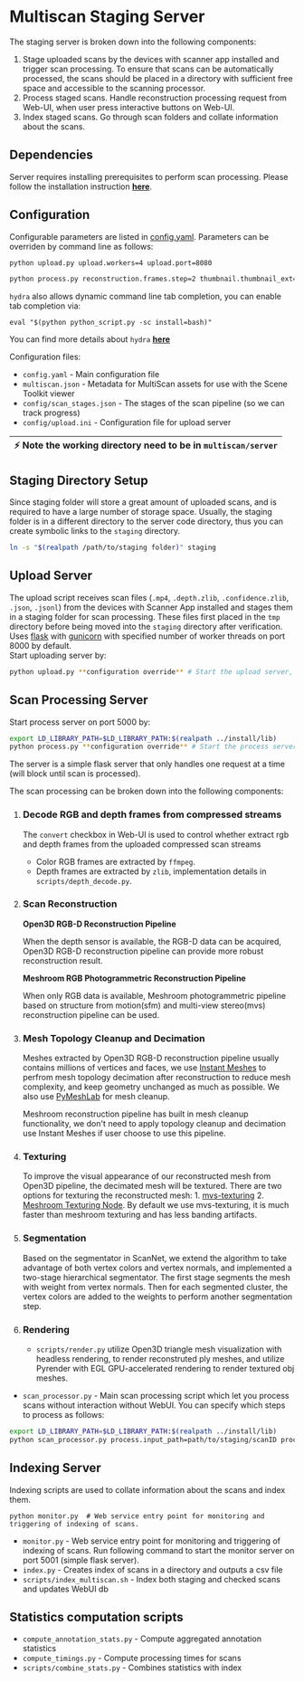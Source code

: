 # Multiscan Staging Server

The staging server is broken down into the following components:

1. Stage uploaded scans by the devices with scanner app installed and trigger scan processing. To ensure that scans can be
   automatically processed, the scans should be placed in a directory with sufficient free space and accessible to the scanning
   processor.
2. Process staged scans. Handle reconstruction processing request from Web-UI, when user press interactive buttons on
   Web-UI.
3. Index staged scans. Go through scan folders and collate information about the scans.

## Dependencies

Server requires installing prerequisites to perform scan processing. Please follow the installation instruction [**here**](../docs/INSTALL.md).

## Configuration
Configurable parameters are listed in [config.yaml](../config/config.yaml). Parameters can be overriden by command line as follows:
```bash
python upload.py upload.workers=4 upload.port=8080
```
```bash
python process.py reconstruction.frames.step=2 thumbnail.thumbnail_ext=_thumb.png
```

`hydra` also allows dynamic command line tab completion, you can enable tab completion via:
```
eval "$(python python_script.py -sc install=bash)" 
```
You can find more details about `hydra` [**here**](https://hydra.cc/docs/intro/)

Configuration files:
- `config.yaml` - Main configuration file
- `multiscan.json` - Metadata for MultiScan assets for use with the Scene Toolkit viewer
- `config/scan_stages.json` - The stages of the scan pipeline (so we can track progress)
- `config/upload.ini` - Configuration file for upload server

| :zap:  Note the working directory need to be in `multiscan/server`|
|-------------------------------------------------------------------|

## Staging Directory Setup

Since staging folder will store a great amount of uploaded scans, and is required to have a large number of storage
space. Usually, the staging folder is in a different directory to the server code directory, thus you can create
symbolic links to the `staging` directory.

``` bash
ln -s "$(realpath /path/to/staging folder)" staging
```

## Upload Server

The upload script receives scan files (`.mp4`, `.depth.zlib`, `.confidence.zlib`, `.json`, `.jsonl`) from the devices
with Scanner App installed and stages them in a staging folder for scan processing. These files first placed in
the `tmp` directory before being moved into the `staging` directory after verification. Uses [flask](http://flask.pocoo.org/)
with [gunicorn](http://gunicorn.org/) with specified number of worker threads on port 8000 by default.   
Start uploading server by:
```bash
python upload.py **configuration override** # Start the upload server, recieve files from scanner app
```

## Scan Processing Server
Start process server on port 5000 by:
```bash
export LD_LIBRARY_PATH=$LD_LIBRARY_PATH:$(realpath ../install/lib)
python process.py **configuration override** # Start the process server, recieve process request from web-ui
```
The server is a simple flask server that only handles one request at a time (will block until scan is processed).

The scan processing can be broken down into the following components:

1. ### Decode RGB and depth frames from compressed streams
   The `convert` checkbox in Web-UI is used to control whether extract rgb and depth frames from the uploaded compressed
   scan streams
    - Color RGB frames are extracted by `ffmpeg`.
    - Depth frames are extracted by `zlib`, implementation details in `scripts/depth_decode.py`.

2. ### Scan Reconstruction
   **Open3D RGB-D Reconstruction Pipeline**

   When the depth sensor is available, the RGB-D data can be acquired, Open3D RGB-D reconstruction pipeline can provide
   more robust reconstruction result.

   **Meshroom RGB Photogrammetric Reconstruction Pipeline**

   When only RGB data is available, Meshroom photogrammetric pipeline based on structure from motion(sfm) and multi-view
   stereo(mvs) reconstruction pipeline can be used.

3. ### Mesh Topology Cleanup and Decimation
   Meshes extracted by Open3D RGB-D reconstruction pipeline usually contains millions of vertices and faces, we
   use [Instant Meshes](https://github.com/wjakob/instant-meshes.git) to perfrom mesh topology decimation
   after reconstruction to reduce mesh complexity, and keep geometry unchanged as much as possible. We also use [PyMeshLab](https://pypi.org/project/pymeshlab/) for mesh cleanup.

   Meshroom reconstruction pipeline has built in mesh cleanup functionality, we don't need to apply topology cleanup and
   decimation use Instant Meshes if user choose to use this pipeline.

4. ### Texturing
   To improve the visual appearance of our reconstructed mesh from Open3D pipeline, the decimated mesh will be textured. There are two options for texturing the reconstructed mesh: 1. [mvs-texturing](https://github.com/3dlg-hcvc/mvs-texturing.git) 2. [Meshroom Texturing Node](https://github.com/alicevision/meshroom). By default we use mvs-texturing, it is much faster than meshroom texturing and has less banding artifacts.

5. ### Segmentation
   Based on the segmentator in ScanNet, we extend the algorithm to take advantage of both vertex colors and vertex normals, and implemented a two-stage hierarchical segmentator. The first stage segments the mesh with weight from vertex normals. Then for each segmented cluster, the vertex colors are added to the weights to perform another segmentation step.

6. ### Rendering
    - `scripts/render.py` utilize Open3D triangle mesh visualization with headless rendering, to render reconstruted ply meshes, and utilize Pyrender with EGL GPU-accelerated rendering to render textured obj meshes.

- `scan_processor.py` - Main scan processing script which let you process scans without interaction without WebUI. You can specify which steps to process as follows:
```bash
export LD_LIBRARY_PATH=$LD_LIBRARY_PATH:$(realpath ../install/lib)
python scan_processor.py process.input_path=path/to/staging/scanID process.actions='[recons, convert, texturing ...(other steps)]'
```

## Indexing Server

Indexing scripts are used to collate information about the scans and index them.
```
python monitor.py  # Web service entry point for monitoring and triggering of indexing of scans.
```

- `monitor.py` - Web service entry point for monitoring and triggering of indexing of scans. Run following command to start the monitor server on port 5001 (simple flask server).
- `index.py` - Creates index of scans in a directory and outputs a csv file
- `scripts/index_multiscan.sh` - Index both staging and checked scans and updates WebUI db

## Statistics computation scripts

- `compute_annotation_stats.py` - Compute aggregated annotation statistics
- `compute_timings.py` - Compute processing times for scans
- `scripts/combine_stats.py` - Combines statistics with index
